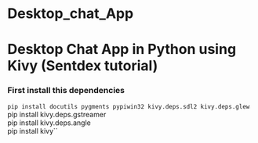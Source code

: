 # Desktop_chat_App
# Desktop Chat App in Python using Kivy (Sentdex tutorial)

### First install this dependencies
`pip install docutils pygments pypiwin32 kivy.deps.sdl2 kivy.deps.glew `        
  pip install kivy.deps.gstreamer        
  pip install kivy.deps.angle       
  pip install kivy``
        
        
        
        
  
